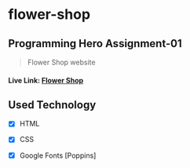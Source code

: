# flower-shop

## Programming Hero Assignment-01

> Flower Shop website

#### Live Link: [Flower Shop]()

## Used Technology

- [x] HTML
- [x] CSS
- [x] Google Fonts [Poppins]
 
